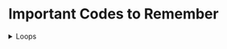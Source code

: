 # Important Codes to Remember

<details>
<summary>Loops</summary>

   - For Loops

     `for (int i = 1; i <= 5; i++)`
      * Output:
         - i = 1
         - i = 2
         - i = 3
         - i = 4
         - i = 5
</details>
